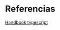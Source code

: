 # Referencias

[Handbook typescript](https://www.typescriptlang.org/docs/handbook/basic-types.html)
